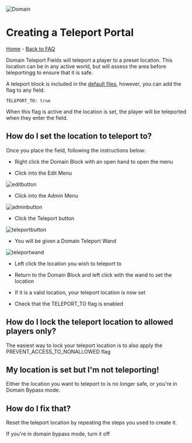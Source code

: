![Domain](https://torpkev.github.io/domain_docs/images/domain_alt_small.png)

# Creating a Teleport Portal

[Home](https://torpkev.github.io/domain_docs) - [Back to FAQ](https://torpkev.github.io/domain_docs/faq)

Domain Teleport Fields will teleport a player to a preset location.  This location can be in any active world, but will assess the area before teleportingg to ensure that it is safe.

A teleport block is included in the [default files](https://torpkev.github.io/domain_docs/defaultfiles), however, you can add the flag to any field.

    TELEPORT_TO: true
    
When this flag is active and the location is set, the player will be teleported when they enter the field.

## How do I set the location to teleport to?

Once you place the field, following the instructions below:

- Right click the Domain Block with an open hand to open the menu

- Click into the Edit Menu

 ![editbutton](https://torpkev.github.io/domain_docs/images/edit_button.png)

- Click into the Admin Menu

 ![adminbutton](https://torpkev.github.io/domain_docs/images/admin_button.png)

- Click the Teleport button

 ![teleportbutton](https://torpkev.github.io/domain_docs/images/teleport_button.png)
  
- You will be given a Domain Teleport Wand

 ![teleportwand](https://torpkev.github.io/domain_docs/images/teleport_wand.png)

- Left click the location you wish to teleport to

- Return to the Domain Block and left click with the wand to set the location

- If it is a valid location, your teleport location is now set

- Check that the TELEPORT_TO flag is enabled

## How do I lock the teleport location to allowed players only?

The easiest way to lock your teleport location is to also apply the PREVENT_ACCESS_TO_NONALLOWED flag

## My location is set but I'm not teleporting!

Either the location you want to teleport to is no longer safe, or you're in Domain Bypass mode.

## How do I fix that?

Reset the teleport location by repeating the steps you used to create it.

If you're in domain bypass mode, turn it off
